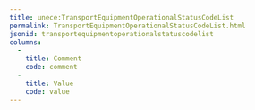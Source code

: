 ```yaml
---
title: unece:TransportEquipmentOperationalStatusCodeList
permalink: TransportEquipmentOperationalStatusCodeList.html
jsonid: transportequipmentoperationalstatuscodelist
columns:
  - 
    title: Comment
    code: comment
  - 
    title: Value
    code: value
---
```


